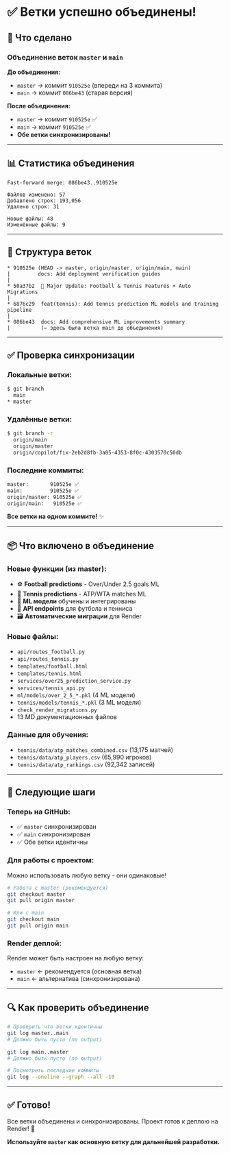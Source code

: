 # ✅ Ветки успешно объединены!

## 🎯 Что сделано

### Объединение веток `master` и `main`

**До объединения:**
- `master` → коммит `910525e` (впереди на 3 коммита)
- `main` → коммит `086be43` (старая версия)

**После объединения:**
- `master` → коммит `910525e` ✅
- `main` → коммит `910525e` ✅
- **Обе ветки синхронизированы!**

---

## 📊 Статистика объединения

```
Fast-forward merge: 086be43..910525e

Файлов изменено: 57
Добавлено строк: 193,056
Удалено строк: 31

Новые файлы: 48
Изменённые файлы: 9
```

---

## 🌳 Структура веток

```
* 910525e (HEAD -> master, origin/master, origin/main, main)
|         docs: Add deployment verification guides
|
* 50a37b2  🚀 Major Update: Football & Tennis Features + Auto Migrations
|
* 6876c29  feat(tennis): Add tennis prediction ML models and training pipeline
|
* 086be43  docs: Add comprehensive ML improvements summary
|          (← здесь была ветка main до объединения)
```

---

## ✅ Проверка синхронизации

### Локальные ветки:
```bash
$ git branch
  main
* master
```

### Удалённые ветки:
```bash
$ git branch -r
  origin/main
  origin/master
  origin/copilot/fix-2eb2d8fb-3a85-4353-8f0c-4303570c50db
```

### Последние коммиты:
```bash
master:       910525e ✅
main:         910525e ✅
origin/master: 910525e ✅
origin/main:   910525e ✅
```

**Все ветки на одном коммите!** ✨

---

## 📦 Что включено в объединение

### Новые функции (из master):
- ⚽ **Football predictions** - Over/Under 2.5 goals ML
- 🎾 **Tennis predictions** - ATP/WTA matches ML
- 🤖 **ML модели** обучены и интегрированы
- 📡 **API endpoints** для футбола и тенниса
- 🗃️ **Автоматические миграции** для Render

### Новые файлы:
- `api/routes_football.py`
- `api/routes_tennis.py`
- `templates/football.html`
- `templates/tennis.html`
- `services/over25_prediction_service.py`
- `services/tennis_api.py`
- `ml/models/over_2_5_*.pkl` (4 ML модели)
- `tennis/models/tennis_*.pkl` (3 ML модели)
- `check_render_migrations.py`
- 13 MD документационных файлов

### Данные для обучения:
- `tennis/data/atp_matches_combined.csv` (13,175 матчей)
- `tennis/data/atp_players.csv` (65,990 игроков)
- `tennis/data/atp_rankings.csv` (92,342 записей)

---

## 🚀 Следующие шаги

### Теперь на GitHub:
- ✅ `master` синхронизирован
- ✅ `main` синхронизирован
- ✅ Обе ветки идентичны

### Для работы с проектом:
Можно использовать любую ветку - они одинаковые!

```bash
# Работа с master (рекомендуется)
git checkout master
git pull origin master

# Или с main
git checkout main
git pull origin main
```

### Render деплой:
Render может быть настроен на любую ветку:
- `master` ← рекомендуется (основная ветка)
- `main` ← альтернатива (синхронизирована)

---

## 🔍 Как проверить объединение

```bash
# Проверить что ветки идентичны
git log master..main
# Должно быть пусто (no output)

git log main..master  
# Должно быть пусто (no output)

# Посмотреть последние коммиты
git log --oneline --graph --all -10
```

---

## ✅ Готово!

Все ветки объединены и синхронизированы. Проект готов к деплою на Render! 🎉

**Используйте `master` как основную ветку для дальнейшей разработки.**
